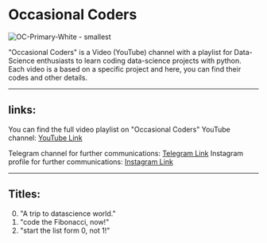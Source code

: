 # Occasional Coders
![OC-Primary-White - smallest](https://user-images.githubusercontent.com/62722056/113588260-2a35a280-9645-11eb-933b-c4be1bf7d3b1.png)

"Occasional Coders" is a Video (YouTube) channel with a playlist for Data-Science enthusiasts to learn coding data-science projects with python. Each video is a based on a specific project and here, you can find their codes and other details.

***

## links:
You can find the full video playlist on "Occasional Coders" YouTube channel: [YouTube Link](https://youtube.com/) 

Telegram channel for further communications: [Telegram Link](https://t.me/oc_coders) 
Instagram profile for further communications: [Instagram Link](instagram.com/oc_coders)

***

## Titles:

0. "A trip to datascience world."
1. "code the Fibonacci, now!"
2. "start the list form 0, not 1!"
